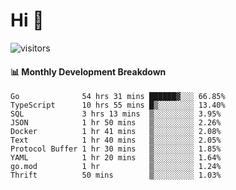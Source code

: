 # Hi 👋
 
![visitors](https://visitor-badge.glitch.me/badge?page_id=sorcererxw.sorcererx)

#### 📊 Monthly Development Breakdown

<!--START_SECTION:waka-->
```text
Go              54 hrs 31 mins ██████▓░░░ 66.85%
TypeScript      10 hrs 55 mins █▒░░░░░░░░ 13.40%
SQL             3 hrs 13 mins  ▒░░░░░░░░░ 3.95%
JSON            1 hr 50 mins   ▒░░░░░░░░░ 2.26%
Docker          1 hr 41 mins   ▒░░░░░░░░░ 2.08%
Text            1 hr 40 mins   ▒░░░░░░░░░ 2.05%
Protocol Buffer 1 hr 30 mins   ▒░░░░░░░░░ 1.85%
YAML            1 hr 20 mins   ▒░░░░░░░░░ 1.64%
go.mod          1 hr           ▒░░░░░░░░░ 1.24%
Thrift          50 mins        ▒░░░░░░░░░ 1.03%
```
<!--END_SECTION:waka-->
